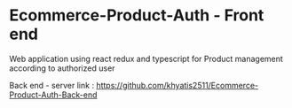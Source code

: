 # Ecommerce-Product-Auth - Front end
Web application using react redux and typescript for Product management according to authorized user 

Back end - server link : https://github.com/khyatis2511/Ecommerce-Product-Auth-Back-end

